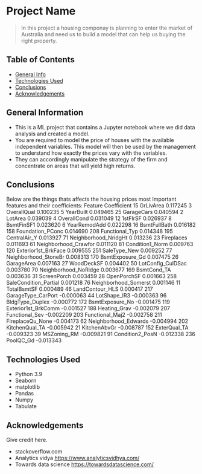 # Project Name
> In this project a housing componay is planning to enter the market of Australia and need us to build a model that can help us buying the right property.


## Table of Contents
* [General Info](#general-information)
* [Technologies Used](#technologies-used)
* [Conclusions](#conclusions)
* [Acknowledgements](#acknowledgements)

## General Information
- This is a ML project that contains a Jupyter notebook where we did data analysis and created a model.
- You are required to model the price of houses with the available independent variables. This model will then be used by the management to understand how exactly the prices vary with the variables.
- They can accordingly manipulate the strategy of the firm and concentrate on areas that will yield high returns.



## Conclusions
Below are the things thats affects the housing prices most
Important features and their coefficients:
                   Feature  Coefficient
15               GrLivArea     0.117245
3              OverallQual     0.100235
5                YearBuilt     0.049465
25              GarageCars     0.040594
2                  LotArea     0.039039
4              OverallCond     0.031049
12                1stFlrSF     0.026937
8               BsmtFinSF1     0.023620
6             YearRemodAdd     0.022298
16            BsmtFullBath     0.016182
158       Foundation_PConc     0.014690
208         Functional_Typ     0.014348
195           CentralAir_Y     0.013927
71    Neighborhood_NridgHt     0.013236
23              Fireplaces     0.011693
61    Neighborhood_Crawfor     0.011120
81         Condition1_Norm     0.009763
120    Exterior1st_BrkFace     0.009555
251           SaleType_New     0.009252
77    Neighborhood_StoneBr     0.008313
170        BsmtExposure_Gd     0.007475
26              GarageArea     0.007163
27              WoodDeckSF     0.004402
50       LotConfig_CulDSac     0.003780
70    Neighborhood_NoRidge     0.003677
169            BsmtCond_TA     0.003636
31             ScreenPorch     0.003459
28             OpenPorchSF     0.001663
258  SaleCondition_Partial     0.001218
76    Neighborhood_Somerst     0.001146
11             TotalBsmtSF     0.000489
46         LandContour_HLS     0.000417
217     GarageType_CarPort    -0.000063
44            LotShape_IR3    -0.000363
96         BldgType_Duplex    -0.000772
172        BsmtExposure_No    -0.001475
119    Exterior1st_BrkComm    -0.001527
188           Heating_Grav    -0.002079
207         Functional_Sev    -0.002209
203        Functional_Maj2    -0.002758
211       FireplaceQu_None    -0.004173
62    Neighborhood_Edwards    -0.004994
202         KitchenQual_TA    -0.005942
21            KitchenAbvGr    -0.008787
152           ExterQual_TA    -0.009323
39             MSZoning_RM    -0.009821
91         Condition2_PosN    -0.012338
236              PoolQC_Gd    -0.013343



## Technologies Used
- Python 3.9
- Seaborn
- matplotlib
- Pandas
- Numpy
- Tabulate



## Acknowledgements
Give credit here.
- stackoverflow.com
- Analytics vidya https://www.analyticsvidhya.com/
- Towards data science https://towardsdatascience.com/
